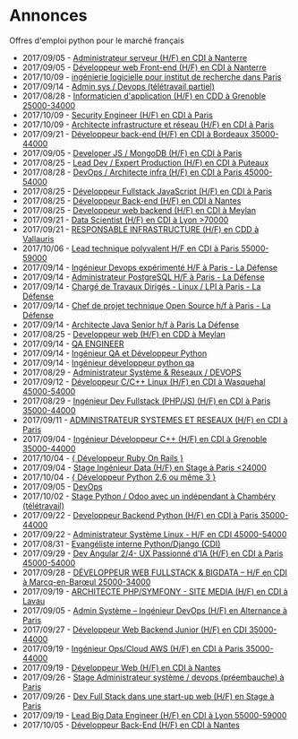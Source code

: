 # Annonces

Offres d'emploi python pour le marché français

* 2017/09/05 - [Administrateur serveur (H/F) en CDI à Nanterre](http://www.pyjobs.fr/jobs/details/5873/administrateur-serveur-h-f-en-cdi-a-nanterre "Administrateur serveur (H/F) en CDI à Nanterre")
* 2017/09/05 - [Développeur web Front-end (H/F) en CDI à Nanterre](http://www.pyjobs.fr/jobs/details/5874/developpeur-web-front-end-h-f-en-cdi-a-nanterre "Développeur web Front-end (H/F) en CDI à Nanterre")
* 2017/10/09 - [ingénierie logicielle pour institut de recherche dans Paris](http://www.pyjobs.fr/jobs/details/5912/ingenierie-logicielle-pour-institut-de-recherche-dans-paris "ingénierie logicielle pour institut de recherche dans Paris")
* 2017/09/14 - [Admin sys / Devops (télétravail partiel)](http://www.pyjobs.fr/jobs/details/5888/admin-sys-devops-teletravail-partiel "Admin sys / Devops (télétravail partiel)")
* 2017/08/28 - [Informaticien d'application (H/F) en CDD à Grenoble 25000-34000](http://www.pyjobs.fr/jobs/details/5866/informaticien-dapplication-h-f-en-cdd-a-grenoble-25000-34000 "Informaticien d'application (H/F) en CDD à Grenoble 25000-34000")
* 2017/10/09 - [Security Engineer (H/F) en CDI à Paris](http://www.pyjobs.fr/jobs/details/5910/security-engineer-h-f-en-cdi-a-paris "Security Engineer (H/F) en CDI à Paris")
* 2017/10/09 - [Architecte infrastructure et réseau (H/F) en CDI à Paris](http://www.pyjobs.fr/jobs/details/5911/architecte-infrastructure-et-reseau-h-f-en-cdi-a-paris "Architecte infrastructure et réseau (H/F) en CDI à Paris")
* 2017/09/21 - [Développeur back-end (H/F) en CDI à Bordeaux 35000-44000](http://www.pyjobs.fr/jobs/details/5896/developpeur-back-end-h-f-en-cdi-a-bordeaux-35000-44000 "Développeur back-end (H/F) en CDI à Bordeaux 35000-44000")
* 2017/09/05 - [Developer JS / MongoDB (H/F) en CDI à Paris](http://www.pyjobs.fr/jobs/details/5872/developer-js-mongodb-h-f-en-cdi-a-paris "Developer JS / MongoDB (H/F) en CDI à Paris")
* 2017/08/25 - [Lead Dev / Expert Production (H/F) en CDI à Puteaux](http://www.pyjobs.fr/jobs/details/5864/lead-dev-expert-production-h-f-en-cdi-a-puteaux "Lead Dev / Expert Production (H/F) en CDI à Puteaux")
* 2017/08/28 - [DevOps / Architecte infra (H/F) en CDI à Paris 45000-54000](http://www.pyjobs.fr/jobs/details/5865/devops-architecte-infra-h-f-en-cdi-a-paris-45000-54000 "DevOps / Architecte infra (H/F) en CDI à Paris 45000-54000")
* 2017/08/25 - [Développeur Fullstack JavaScript (H/F) en CDI à Paris](http://www.pyjobs.fr/jobs/details/5860/developpeur-fullstack-javascript-h-f-en-cdi-a-paris "Développeur Fullstack JavaScript (H/F) en CDI à Paris")
* 2017/08/25 - [Développeur Back-end (H/F) en CDI à Nantes](http://www.pyjobs.fr/jobs/details/5863/developpeur-back-end-h-f-en-cdi-a-nantes "Développeur Back-end (H/F) en CDI à Nantes")
* 2017/08/25 - [Developpeur web backend (H/F) en CDI à Meylan](http://www.pyjobs.fr/jobs/details/5862/developpeur-web-backend-h-f-en-cdi-a-meylan "Developpeur web backend (H/F) en CDI à Meylan")
* 2017/09/21 - [Data Scientist (H/F) en CDI à Lyon >70000](http://www.pyjobs.fr/jobs/details/5894/data-scientist-h-f-en-cdi-a-lyon-70000 "Data Scientist (H/F) en CDI à Lyon >70000")
* 2017/09/21 - [RESPONSABLE INFRASTRUCTURE (H/F) en CDD à Vallauris](http://www.pyjobs.fr/jobs/details/5895/responsable-infrastructure-h-f-en-cdd-a-vallauris "RESPONSABLE INFRASTRUCTURE (H/F) en CDD à Vallauris")
* 2017/10/06 - [Lead technique polyvalent H/F en CDI à Paris 55000-59000](http://www.pyjobs.fr/jobs/details/5909/lead-technique-polyvalent-h-f-en-cdi-a-paris-55000-59000 "Lead technique polyvalent H/F en CDI à Paris 55000-59000")
* 2017/09/14 - [Ingénieur Devops expérimenté H/F à Paris - La Défense](http://www.pyjobs.fr/jobs/details/5885/ingenieur-devops-experimente-h-f-a-paris-la-defense "Ingénieur Devops expérimenté H/F à Paris - La Défense")
* 2017/09/14 - [Administrateur PostgreSQL H/F à Paris - La Défense](http://www.pyjobs.fr/jobs/details/5886/administrateur-postgresql-h-f-a-paris-la-defense "Administrateur PostgreSQL H/F à Paris - La Défense")
* 2017/09/14 - [Chargé de Travaux Dirigés - Linux / LPI à Paris - La Défense](http://www.pyjobs.fr/jobs/details/5887/charge-de-travaux-diriges-linux-lpi-a-paris-la-defense "Chargé de Travaux Dirigés - Linux / LPI à Paris - La Défense")
* 2017/09/14 - [Chef de projet technique Open Source h/f à Paris - La Défense](http://www.pyjobs.fr/jobs/details/5884/chef-de-projet-technique-open-source-h-f-a-paris-la-defense "Chef de projet technique Open Source h/f à Paris - La Défense")
* 2017/09/14 - [Architecte Java Senior h/f à Paris La Défense](http://www.pyjobs.fr/jobs/details/5883/architecte-java-senior-h-f-a-paris-la-defense "Architecte Java Senior h/f à Paris La Défense")
* 2017/08/25 - [Developpeur web (H/F) en CDD à Meylan](http://www.pyjobs.fr/jobs/details/5861/developpeur-web-h-f-en-cdd-a-meylan "Developpeur web (H/F) en CDD à Meylan")
* 2017/09/14 - [QA ENGINEER](http://www.pyjobs.fr/jobs/details/5881/qa-engineer "QA ENGINEER")
* 2017/09/14 - [Ingénieur QA et Développeur Python](http://www.pyjobs.fr/jobs/details/5880/ingenieur-qa-et-developpeur-python "Ingénieur QA et Développeur Python")
* 2017/09/14 - [Ingénieur développeur python qa](http://www.pyjobs.fr/jobs/details/5882/ingenieur-developpeur-python-qa "Ingénieur développeur python qa")
* 2017/08/29 - [Administrateur Système & Réseaux / DEVOPS](http://www.pyjobs.fr/jobs/details/5868/administrateur-systeme-reseaux-devops "Administrateur Système & Réseaux / DEVOPS")
* 2017/09/12 - [Développeur C/C++ Linux (H/F) en CDI à Wasquehal 45000-54000](http://www.pyjobs.fr/jobs/details/5879/developpeur-c-c-linux-h-f-en-cdi-a-wasquehal-45000-54000 "Développeur C/C++ Linux (H/F) en CDI à Wasquehal 45000-54000")
* 2017/08/29 - [Ingénieur Dev Fullstack (PHP/JS) (H/F) en CDI à Paris 35000-44000](http://www.pyjobs.fr/jobs/details/5867/ingenieur-dev-fullstack-php-js-h-f-en-cdi-a-paris-35000-44000 "Ingénieur Dev Fullstack (PHP/JS) (H/F) en CDI à Paris 35000-44000")
* 2017/09/11 - [ADMINISTRATEUR SYSTEMES ET RESEAUX  (H/F) en CDI à Paris](http://www.pyjobs.fr/jobs/details/5878/administrateur-systemes-et-reseaux-h-f-en-cdi-a-paris "ADMINISTRATEUR SYSTEMES ET RESEAUX  (H/F) en CDI à Paris")
* 2017/09/04 - [Ingénieur Développeur C++ (H/F) en CDI à Grenoble 35000-44000](http://www.pyjobs.fr/jobs/details/5871/ingenieur-developpeur-c-h-f-en-cdi-a-grenoble-35000-44000 "Ingénieur Développeur C++ (H/F) en CDI à Grenoble 35000-44000")
* 2017/10/04 - [{ Développeur Ruby On Rails }](http://www.pyjobs.fr/jobs/details/5907/developpeur-ruby-on-rails "{ Développeur Ruby On Rails }")
* 2017/09/04 - [Stage Ingénieur Data (H/F) en Stage à Paris <24000](http://www.pyjobs.fr/jobs/details/5870/stage-ingenieur-data-h-f-en-stage-a-paris-24000 "Stage Ingénieur Data (H/F) en Stage à Paris <24000")
* 2017/10/04 - [{ Développeur Python 2.6 ou même 3 }](http://www.pyjobs.fr/jobs/details/5906/developpeur-python-2-6-ou-meme-3 "{ Développeur Python 2.6 ou même 3 }")
* 2017/09/05 - [DevOps](http://www.pyjobs.fr/jobs/details/5876/devops "DevOps")
* 2017/10/02 - [Stage Python / Odoo avec un indépendant à Chambéry (télétravail)](http://www.pyjobs.fr/jobs/details/5905/stage-python-odoo-avec-un-independant-a-chambery-teletravail "Stage Python / Odoo avec un indépendant à Chambéry (télétravail)")
* 2017/09/22 - [Developpeur Backend Python (H/F) en CDI à Paris 35000-44000](http://www.pyjobs.fr/jobs/details/5897/developpeur-backend-python-h-f-en-cdi-a-paris-35000-44000 "Developpeur Backend Python (H/F) en CDI à Paris 35000-44000")
* 2017/09/22 - [Administrateur Système Linux - H/F en CDI 45000-54000](http://www.pyjobs.fr/jobs/details/5898/administrateur-systeme-linux-h-f-en-cdi-45000-54000 "Administrateur Système Linux - H/F en CDI 45000-54000")
* 2017/08/31 - [Evangéliste interne Python/Django (CDI)](http://www.pyjobs.fr/jobs/details/5869/evangeliste-interne-python-django-cdi "Evangéliste interne Python/Django (CDI)")
* 2017/09/29 - [Dev Angular 2/4- UX Passionné d'IA (H/F) en CDI à Paris 45000-54000](http://www.pyjobs.fr/jobs/details/5904/dev-angular-2-4-ux-passionne-dia-h-f-en-cdi-a-paris-45000-54000 "Dev Angular 2/4- UX Passionné d'IA (H/F) en CDI à Paris 45000-54000")
* 2017/09/28 - [DÉVELOPPEUR WEB FULLSTACK & BIGDATA – H/F en CDI à Marcq-en-Barœul 25000-34000](http://www.pyjobs.fr/jobs/details/5903/developpeur-web-fullstack-bigdata-h-f-en-cdi-a-marcq-en-baroeul-25000-34000 "DÉVELOPPEUR WEB FULLSTACK & BIGDATA – H/F en CDI à Marcq-en-Barœul 25000-34000")
* 2017/09/19 - [ARCHITECTE PHP/SYMFONY - SITE MEDIA (H/F) en CDI à Lavau](http://www.pyjobs.fr/jobs/details/5893/architecte-php-symfony-site-media-h-f-en-cdi-a-lavau "ARCHITECTE PHP/SYMFONY - SITE MEDIA (H/F) en CDI à Lavau")
* 2017/09/05 - [Admin Système – Ingénieur DevOps (H/F) en Alternance à Paris](http://www.pyjobs.fr/jobs/details/5875/admin-systeme-ingenieur-devops-h-f-en-alternance-a-paris "Admin Système – Ingénieur DevOps (H/F) en Alternance à Paris")
* 2017/09/27 - [Développeur Web Backend Junior (H/F) en CDI 35000-44000](http://www.pyjobs.fr/jobs/details/5902/developpeur-web-backend-junior-h-f-en-cdi-35000-44000 "Développeur Web Backend Junior (H/F) en CDI 35000-44000")
* 2017/09/19 - [Ingénieur Ops/Cloud AWS (H/F) en CDI à Paris 35000-44000](http://www.pyjobs.fr/jobs/details/5891/ingenieur-ops-cloud-aws-h-f-en-cdi-a-paris-35000-44000 "Ingénieur Ops/Cloud AWS (H/F) en CDI à Paris 35000-44000")
* 2017/09/19 - [Développeur Web (H/F) en CDI à Nantes](http://www.pyjobs.fr/jobs/details/5892/developpeur-web-h-f-en-cdi-a-nantes "Développeur Web (H/F) en CDI à Nantes")
* 2017/09/26 - [Stage Administrateur système / devops (préembauche) à Paris](http://www.pyjobs.fr/jobs/details/5901/stage-administrateur-systeme-devops-preembauche-a-paris "Stage Administrateur système / devops (préembauche) à Paris")
* 2017/09/26 - [Dev Full Stack dans une start-up web (H/F) en Stage à Paris](http://www.pyjobs.fr/jobs/details/5900/dev-full-stack-dans-une-start-up-web-h-f-en-stage-a-paris "Dev Full Stack dans une start-up web (H/F) en Stage à Paris")
* 2017/09/19 - [Lead Big Data Engineer (H/F) en CDI à Lyon 55000-59000](http://www.pyjobs.fr/jobs/details/5890/lead-big-data-engineer-h-f-en-cdi-a-lyon-55000-59000 "Lead Big Data Engineer (H/F) en CDI à Lyon 55000-59000")
* 2017/10/05 - [Développeur Back-End (H/F) en CDI à Nantes](http://www.pyjobs.fr/jobs/details/5908/developpeur-back-end-h-f-en-cdi-a-nantes "Développeur Back-End (H/F) en CDI à Nantes")

